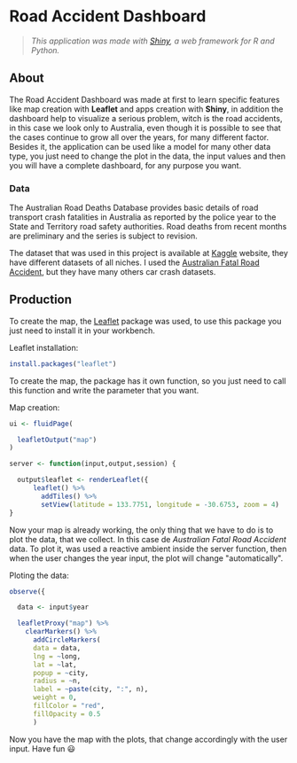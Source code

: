 # Road Accident Dashboard
> _This application was made with [Shiny](https://shiny.rstudio.com/), a web framework for R and Python._

## About 

The Road Accident Dashboard was made at first to learn specific features like map creation with **Leaflet** and apps creation with **Shiny**, in addition the
dashboard help to visualize a serious problem, witch is the road accidents, in this case we look only to Australia, even though it is possible to see that the cases continue to grow all over the years, for many different factor. 
Besides it, the application can be used like a model for many other data type, you just need to change the plot in the data, the input values and then you will have a complete dashboard, for any purpose you want.

### Data

The Australian Road Deaths Database provides basic details of road transport crash fatalities in Australia as reported by the police year to the State and Territory road safety authorities. Road deaths from recent months are preliminary and the series is subject to revision. 

The dataset that was used in this project is available at [Kaggle](https://www.kaggle.com/datasets) website, they have different datasets of all niches. I used the [Australian Fatal Road Accident](https://www.kaggle.com/datasets/deepcontractor/australian-fatal-car-accident-data-19892021), but they have many others car crash datasets.

## Production

To create the map, the [Leaflet](https://github.com/Leaflet/Leaflet) package was used, to use this package you just need to install it in your workbench.  

Leaflet installation:
```r
install.packages("leaflet")
```

To create the map, the package has it own function, so you just need to call this function and write the parameter that you want.

Map creation:
```r
ui <- fluidPage(

  leafletOutput("map")
)

server <- function(input,output,session) {

  output$leaflet <- renderLeaflet({
      leaflet() %>%
        addTiles() %>%
        setView(latitude = 133.7751, longitude = -30.6753, zoom = 4)
}
```

Now your map is already working, the only thing that we have to do is to plot the data, that we collect. In this case de _Australian Fatal Road Accident_ data. To plot it, was used a reactive ambient inside the server function, then when the user changes the year input, the plot will change "automatically".

Ploting the data:
```r
observe({

  data <- input$year

  leafletProxy("map") %>%
    clearMarkers() %>%
      addCircleMarkers(
      data = data,
      lng = ~long,
      lat = ~lat,
      popup = ~city,
      radius = ~n,
      label = ~paste(city, ":", n),
      weight = 0,
      fillColor = "red",
      fillOpacity = 0.5
      )
```
Now you have the map with the plots, that change accordingly with the user input. Have fun :smiley:
















